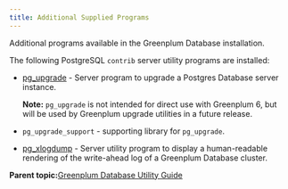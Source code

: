 ```yaml
---
title: Additional Supplied Programs 
---
```


Additional programs available in the Greenplum Database installation.

The following PostgreSQL `contrib` server utility programs are installed:

-   [pg\_upgrade](https://www.postgresql.org/docs/9.4/pgupgrade.html) - Server program to upgrade a Postgres Database server instance.

    **Note:** `pg_upgrade` is not intended for direct use with Greenplum 6, but will be used by Greenplum upgrade utilities in a future release.

-   `pg_upgrade_support` - supporting library for `pg_upgrade`.
-   [pg\_xlogdump](https://www.postgresql.org/docs/9.4/pgxlogdump.html) - Server utility program to display a human-readable rendering of the write-ahead log of a Greenplum Database cluster.

**Parent topic:**[Greenplum Database Utility Guide](utility_guide.html)

